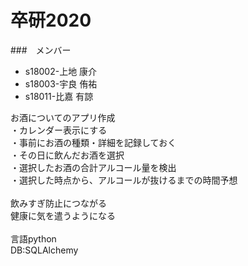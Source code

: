 # 卒研2020

###　メンバー

* s18002-上地 康介
* s18003-宇良 侑祐
* s18011-比嘉 有諒

お酒についてのアプリ作成
<br>
・カレンダー表示にする
<br>
・事前にお酒の種類・詳細を記録しておく
<br>
・その日に飲んだお酒を選択<br>
・選択したお酒の合計アルコール量を検出<br>
・選択した時点から、アルコールが抜けるまでの時間予想<br>
<br>
飲みすぎ防止につながる<br>
健康に気を遣うようになる<br>
<br>
言語python
<br>
DB:SQLAlchemy
